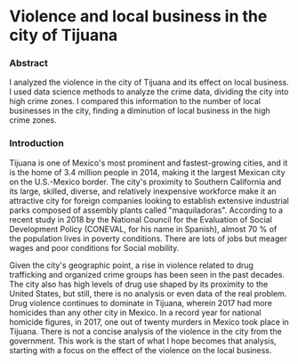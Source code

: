 # Violence and local business in the city of Tijuana

### Abstract
I analyzed the violence in the city of Tijuana and its effect on local business. I used data science methods to analyze the crime data, dividing the city into high crime zones. I compared this information to the number of local businesses in the city, finding a diminution of local business in the high crime zones.

### Introduction
Tijuana is one of Mexico's most prominent and fastest-growing cities, and it is the home of 3.4 million people in 2014,  making it the largest Mexican city on the U.S.-Mexico border.  The city's proximity to Southern California and its large, skilled, diverse, and relatively inexpensive workforce make it an attractive city for foreign companies looking to establish extensive industrial parks composed of assembly plants called "maquiladoras". According to a recent study in 2018 by the National Council for the Evaluation of Social Development Policy (CONEVAL, for his name in Spanish),  almost 70 % of the population lives in poverty conditions. There are lots of jobs but meager wages and poor conditions for Social mobility. 

Given the city's geographic point, a rise in violence related to drug trafficking and organized crime groups has been seen in the past decades.  The city also has high levels of drug use shaped by its proximity to the United States, but still, there is no analysis or even data of the real problem.  Drug violence continues to dominate in Tijuana, wherein 2017 had more homicides than any other city in Mexico. In a record year for national homicide figures, in 2017, one out of twenty murders in Mexico took place in Tijuana. There is not a concise analysis of the violence in the city from the government. This work is the start of what I hope becomes that analysis, starting with a focus on the effect of the violence on the local business. 
